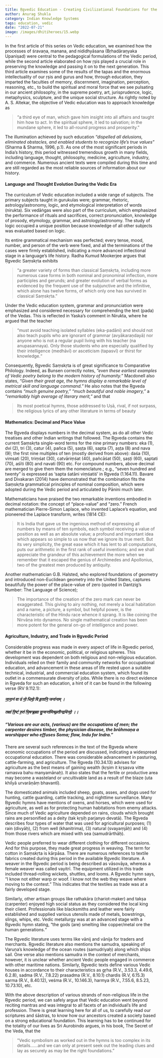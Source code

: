 ```yaml
---
title: Ṛgvedic Education - Creating Civilizational Foundations for the Future
author: Anurag Shukla
category: Indian Knowledge Systems
tags: education, vedic
date: "2022-07-21"
image: /images/dhitiheroes/15.webp
---
```


In the first article of this series on Vedic education, we examined how the processes of śravaṇa, manana, and nididhyāsana (Bṛhadāraṇyaka Upaniṣad) were central to the pedagogical formulations of the Vedic period, while the second article elaborated on how ṛṣis played a crucial role in preserving the knowledge and passing it on to the next generation. This third article examines some of the results of the tapas and the enormous intellectuality of our ṛṣis and gurus and how, through education, they imparted the faculties of memory, discernment, imagination, perception, reasoning, etc., to build the spiritual and moral force that we see pulsating in our ancient philosophy, in the supreme poetry, art, jurisprudence, logic, metaphysics, sculpture, and the unique social structure. As rightly noted by A. S. Altekar, the objective of Vedic education was to approach knowledge as

> “a third eye of man, which gave him insight into all affairs and taught him how to act. In the spiritual sphere, it led to salvation; in the mundane sphere, it led to all-round progress and prosperity.”

The illumination achieved by such education *“dispelled all delusions, eliminated obstacles, and enabled students to recognize life’s true values”* (Sharma & Sharma, 1996, p.1). As one of the most significant periods in India’s history, this period witnessed tremendous growth in many fields, including language, thought, philosophy, medicine, agriculture, industry, and commerce. Numerous ancient texts were compiled during this time and are still regarded as the most reliable sources of information about our history.

#### Language and Thought Evolution During the Vedic Era
The curriculum of Vedic education included a wide range of subjects. The primary subjects taught in gurukulas were; grammar, rhetoric, astrology/astronomy, logic, and etymological interpretation of words (nirukta). Six vedāṅgas were also part of the curriculum, which emphasized the performance of rituals and sacrifices, correct pronunciation, knowledge of prosody, etymology, grammar, and astrology/astronomy. The study of logic occupied a unique position because knowledge of all other subjects was evaluated based on logic.

Its entire grammatical mechanism was perfected; every tense, mood, number, and person of the verb were fixed, and all the terminations of the cases were firmly established, indicating a more advanced inflectional stage in a language’s life history. Radha Kumud Mookerjee argues that Ṛgvedic Saṃskṛta exhibits

> “a greater variety of forms than classical Saṃskṛta, including more numerous case forms in both nominal and pronominal inflection, more participles and gerunds; and greater evolution of verbal forms as evidenced by the frequent use of the subjunctive and the infinitive, which alone has twelve forms, of which only one has survived in classical Saṃskṛta.”

Under the Vedic education system, grammar and pronunciation were emphasized and considered necessary for comprehending the text (pada) of the Vedas. This is reflected in Yaska’s comment in Nirukta, where he argued that the teacher

> “must avoid teaching isolated syllables (eka-padāni) and should not also teach pupils who are ignorant of grammar (avyākaraṇdayā) nor anyone who is not a regular pupil living with his teacher (na anupasannaya). Only those students who are especially qualified by their intelligence (medhāvī) or asceticism (tapasvī) or thirst for knowledge.“

Consequently, Ṛgvedic Saṃskṛta is of great significance to Comparative Philology. Indeed, as Bunsen correctly notes, *“even these earliest examples of Vedic poetry belong to the modern history of humanity.”* Macdonell also states, *“Given their great age, the hymns display a remarkable level of metrical skill and language command.”* He also notes that the Ṛgveda contains *“much genuine poetry,”* *“much beautiful and noble imagery,”* a *“remarkably high average of literary merit,”* and that

> Its most poetical hymns, those addressed to Uṣā, rival, if not surpass, the religious lyrics of any other literature in terms of beauty

#### Mathematics: Decimal and Place Value
The Ṛgveda displays numbers in the decimal system, as do all other Vedic treatises and other Indian writings that followed. The Ṛgveda contains the current Saṃskṛta single-word terms for the nine primary numbers: eka (1), dvi (2), tri (3), catur (4), pañca (5), ṣaṣṭa (6), sapta (7), aṣṭa (8) and nava (9); the first nine multiples of ten (mostly derived from above): daśa (10), vimsati (20), triṃśat (30), catvāriṃśat (40), pañcāśat (50), ṣaṣṭi (60), saptati (70), aśīti (80) and navati (90) etc. For compound numbers, above decimal are merged to give them them the nomenclature.; e.g., “seven hundred and twenty” is expressed as ‘sapta śatāni viṃśatiś’ in Ṛgveda (1.164.11). Bavare and Divakaran (2014) have demonstrated that the combination fits the Saṃskṛta grammatical principles of nominal composition, which were adopted during the Vedic period and articulated by Pānini much later.

Mathematicians have praised the two remarkable inventions embodied in decimal notation: the concept of “place-value” and “zero.” French mathematician Pierre-Simon Laplace, who invented Laplace’s equation, and pioneered the Laplace transform, writes (1814 CE):

> It is India that gave us the ingenious method of expressing all numbers by means of ten symbols, each symbol receiving a value of position as well as an absolute value; a profound and important idea which appears so simple to us now that we ignore its true merit. But its very simplicity, the great ease which it has lent to all computations, puts our arithmetic in the first rank of useful inventions; and we shall appreciate the grandeur of this achievement the more when we remember that it escaped the genius of Archimedes and Apollonius, two of the greatest men produced by antiquity.

Another mathematician G.B. Halsted, who explored foundations of geometry and introduced non-Euclidean geometry into the United States, captures beautifully the power of the place-value of zero (quoted in Dantzig’s Number: The Language of Science);

> The importance of the creation of the zero mark can never be exaggerated. This giving to airy nothing, not merely a local habitation and a name, a picture, a symbol, but helpful power, is the characteristic of the Hindu race whence it sprang. It is like coining the Nirvāṇa into dynamos. No single mathematical creation has been more potent for the general on-go of intelligence and power.

#### Agriculture, Industry, and Trade in Ṛgvedic Period
Considerable progress was made in every aspect of life in Ṛgvedic period, whether it be in the economic, political, or religious spheres. This development was dependent on both religious and non-religious education. Individuals relied on their family and community networks for occupational education, and advancement in these areas of life rested upon a suitable technical, industrial, and commercial education system, which found its outlet in a commensurate diversity of jobs. While there is no direct evidence in Ṛgveda for such an educa­tion, a hint of it can be found in the following verse (RV 9.112.1):

##### ना॒ना॒नं वा उ॑ नो॒ धियो॒ वि व्र॒तानि॒ जना॑नाम् ।
##### तक्षा॑ रि॒ष्टं रु॒तं भि॒षग्ब्र॒ह्मा सु॒न्वन्त॑मिच्छ॒तीन्द्रा॑येन्दो॒ ।।

##### “Various are our acts, (various) are the occupations of men; the carpenter desires timber, the physician disease, the brāhmaṇa a worshipper who effuses Soma; flow, Indu for Indra.”

There are several such references in the text of the Ṛgveda where economic occupations of the period are discussed, indicating a widespread occupational education. There was considerable advancement in pasturing, cattle-farming, and agriculture. The Ṛgveda (10.34.13) advises for agriculture as the best means of gaining wealth (kṛṣim it kṛṣasva vitte ramasva bahu manyamānaḥ). It also states that the fertile or productive area may become a wasteland or uncultivable land as a result of the blaze (uta khilyā urvarāṇāṃ bhavantī).

The domesticated animals included sheep, goats, asses, and dogs used for hunting, cattle guarding, cattle tracking, and nighttime surveillance. Many Ṛgvedic hymns have mentions of oxens, and horses, which were used for agriculture, as well as for protecting human habitations from enemy attacks. Since much of Vedic agriculture depended on rains, clouds which brought rains are personified as a deity (tak kṛṣiḥ parjanyo devatā). The Ṛgveda describes four types of water that was used for agricultural purposes; (1) rain (divyāḥ), (2) from well (khanitrima), (3) natural (svayaṃjāḥ) and (4) from those rivers which are mixed with sea (samudrārthāḥ).

Vedic people preferred to wear different clothing for different occasions. And for this purpose, they made great progress in weaving. The term for cotton in Saṃskṛta is kārpāsa. There are numerous references to textile fabrics created during this period in the available Ṛgvedic literature. A weaver in the Ṛgvedic period is being described as vāsovāya, whereas a female weaver was called vayitrī. The equipment utilized in this trade included thread-rolling wickets, shuttles, and looms. A Ṛgvedic hymn says, “I know not either warp or woof. I know not the web they weave where moving to the contest.” This indicates that the textiles as trade was at a fairly developed stage.

Similarly, other artisan groups like rathakāra (chariot-maker) and takṣa (carpenter) enjoyed high social status as they considered the local king their client. Professionals like blacksmiths and leather were fairly established and supplied various utensils made of metals, bowstrings, slings, whips, etc. Vedic metallurgy was at an advanced stage with a Ṛgvedic hymn stating, “the gods (are) smelting like copper/metal ore the human generations.“

The Ṛgvedic literature uses terms like vānij and vānija for traders and merchants. Ṛgvedic literature also mentions the samudra, speaking of Varuṇa’s knowledge of the ocean routes (samudriyaḥ) along which ships sail. One verse also mentions samudra in the context of merchants, however, it is unclear whether ancient Vedic people engaged in commerce with other maritime nations. Similarly, Ṛgvedic texts define various Vedic houses in accordance to their characteristics as gṛha (R.V., 3.53.3, 4.49.6, 6.2.8), sadma (R.V., 7.8.22) prasadma (R.V., 8.10.1) chardis (R.V, 6.15.3) sarma (R.V., 8.40.12), veśma (R.V., 10.146.3), harmya (R.V., 7.55.6, 8.5.23, 10.73.10), etc.

With the above description of various strands of non-religious life in the Ṛgvedic period, we can safely argue that Vedic education went beyond reciting mantras and was integral to all facets of an individual’s life and profession. There is great learning here for all of us, to carefully read our scriptures and śāstras, to know how our ancestors created a society based on a strong educational foundation. This learning has to be continued for the totality of our lives as Sri Aurobindo argues, in his book, The Secret of the Veda, that the

> "Vedic symbolism as worked out in the hymns is too complex in its details……and we can only at present seek out the leading clues and lay as securely as may be the right foundations.”
